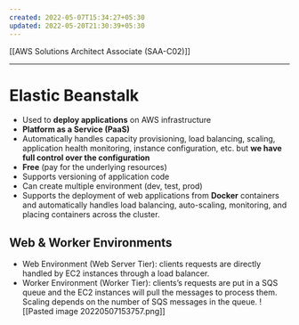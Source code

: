 ```yaml
---
created: 2022-05-07T15:34:27+05:30
updated: 2022-05-20T21:30:39+05:30
---
```

[[AWS Solutions Architect Associate (SAA-C02)]]

---
# Elastic Beanstalk
- Used to **deploy applications** on AWS infrastructure
- **Platform as a Service (PaaS)**
- Automatically handles capacity provisioning, load balancing, scaling, application health monitoring, instance configuration, etc. but **we have full control over the configuration**
- **Free** (pay for the underlying resources)
- Supports versioning of application code
- Can create multiple environment (dev, test, prod)
- Supports the deployment of web applications from **Docker** containers and automatically handles load balancing, auto-scaling, monitoring, and placing containers across the cluster.

## Web & Worker Environments
- Web Environment (Web Server Tier): clients requests are directly handled by EC2 instances through a load balancer.
- Worker Environment (Worker Tier): clients’s requests are put in a SQS queue and the EC2 instances will pull the messages to process them. Scaling depends on the number of SQS messages in the queue.
![[Pasted image 20220507153757.png]]